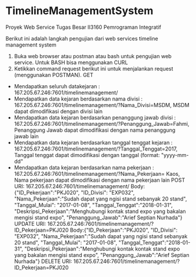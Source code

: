 # TimelineManagementSystem
Proyek Web Service Tugas Besar II3160 Pemrograman Integratif

Berikut ini adalah langkah pengujian dari web services timeline management system
1. Buka web browser atau postman atau bash untuk pengujian web service. Untuk BASH bisa menggunakan CURL
2. Ketikkan command request berikut ini untuk menjalankan request (menggunakan POSTMAN).
GET 
- Mendapatkan seluruh datakejaran  : 167.205.67.246:7601/timelinemanagement/
- Mendapatkan data kejaran berdasarkan nama divisi : 167.205.67.246:7601/timelinemanagement/?Nama_Divisi=MSDM, MSDM dapat dimodifikasi dengan
divisi lain
- Mendapatkan data kejaran berdasarkan penanggung jawab divisi : 167.205.67.246:7601/timelinemanagement/?Penanggung_Jawab=Fahmi, Penanggung Jawab dapat dimodifikasi
dengan nama penanggung jawab lain
- Mendapatkan data kejaran berdasarkan tanggal tenggat kejaran : 167.205.67.246:7601/timelinemanagement/?Tanggal_Tenggat=2017, Tanggal tenggat dapat dimodifikasi
dengan tanggal (format: "yyyy-mm-dd"
- Mendapatkan data kejaran berdasarkan nama pekerjaan : 167.205.67.246:7601/timelinemanagement/?Nama_Pekerjaan= Kaos, Nama pekerjaan dapat dimodifikasi dengan
nama pekerjaan lain
POST
URI: 167.205.67.246:7601/timelinemanagement/
Body: {"ID_Pekerjaan":"PKJ020", "ID_Divisi": "EXP032", "Nama_Pekerjaan":"Sudah dapat yang ngisi stand sebanyak 20 stand", "Tanggal_Mulai": "2017-01-08", "Tanggal_Tenggat":"2018-01-31", "Deskripsi_Pekerjaan":"Menghubungi kontak stand expo yang bakalan mengisi stand expo", "Penanggung_Jawab":"Arief Septian Nurhada"}
UPDATE
URI: 167.205.67.246:7601/timelinemanagement/?ID_Pekerjaan=PKJ020
Body:{"ID_Pekerjaan":"PKJ020", "ID_Divisi": "EXP032", "Nama_Pekerjaan":"Sudah dapat yang ngisi stand sebanyak 20 stand", "Tanggal_Mulai": "2017-01-08", "Tanggal_Tenggat":"2018-01-31", "Deskripsi_Pekerjaan":"Menghubungi kontak kontak stand expo yang bakalan mengisi stand expo", "Penanggung_Jawab":"Arief Septian Nurhada"}
DELETE
URI: 167.205.67.246:7601/timelinemanagement/?ID_Pekerjaan=PKJ020
